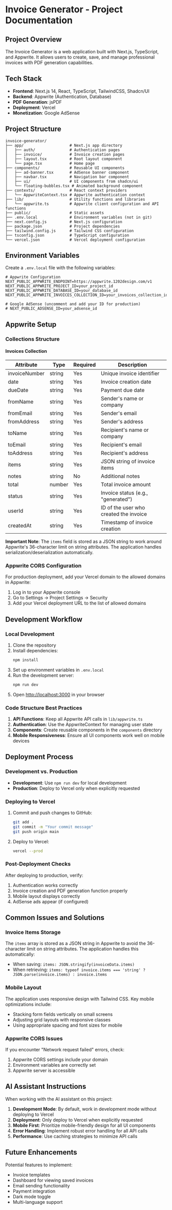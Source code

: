 # Invoice Generator - Project Documentation

## Project Overview

The Invoice Generator is a web application built with Next.js, TypeScript, and Appwrite. It allows users to create, save, and manage professional invoices with PDF generation capabilities.

## Tech Stack

- **Frontend**: Next.js 14, React, TypeScript, TailwindCSS, Shadcn/UI
- **Backend**: Appwrite (Authentication, Database)
- **PDF Generation**: jsPDF
- **Deployment**: Vercel
- **Monetization**: Google AdSense

## Project Structure

```
invoice-generator/
├── app/                    # Next.js app directory
│   ├── auth/               # Authentication pages
│   ├── invoice/            # Invoice creation pages
│   ├── layout.tsx          # Root layout component
│   └── page.tsx            # Home page
├── components/             # Reusable UI components
│   ├── ad-banner.tsx       # AdSense banner component
│   ├── navbar.tsx          # Navigation bar component
│   ├── ui/                 # UI components from shadcn/ui
│   └── floating-bubbles.tsx # Animated background component
├── contexts/               # React context providers
│   └── AppwriteContext.tsx # Appwrite authentication context
├── lib/                    # Utility functions and libraries
│   └── appwrite.ts         # Appwrite client configuration and API functions
├── public/                 # Static assets
├── .env.local              # Environment variables (not in git)
├── next.config.js          # Next.js configuration
├── package.json            # Project dependencies
├── tailwind.config.js      # Tailwind CSS configuration
├── tsconfig.json           # TypeScript configuration
└── vercel.json             # Vercel deployment configuration
```

## Environment Variables

Create a `.env.local` file with the following variables:

```
# Appwrite Configuration
NEXT_PUBLIC_APPWRITE_ENDPOINT=https://appwrite.1202design.com/v1
NEXT_PUBLIC_APPWRITE_PROJECT_ID=your_project_id
NEXT_PUBLIC_APPWRITE_DATABASE_ID=your_database_id
NEXT_PUBLIC_APPWRITE_INVOICES_COLLECTION_ID=your_invoices_collection_id

# Google AdSense (uncomment and add your ID for production)
# NEXT_PUBLIC_ADSENSE_ID=your_adsense_id
```

## Appwrite Setup

### Collections Structure

#### Invoices Collection

| Attribute       | Type   | Required | Description                                |
|-----------------|--------|----------|--------------------------------------------|
| invoiceNumber   | string | Yes      | Unique invoice identifier                  |
| date            | string | Yes      | Invoice creation date                      |
| dueDate         | string | Yes      | Payment due date                           |
| fromName        | string | Yes      | Sender's name or company                   |
| fromEmail       | string | Yes      | Sender's email                             |
| fromAddress     | string | Yes      | Sender's address                           |
| toName          | string | Yes      | Recipient's name or company                |
| toEmail         | string | Yes      | Recipient's email                          |
| toAddress       | string | Yes      | Recipient's address                        |
| items           | string | Yes      | JSON string of invoice items               |
| notes           | string | No       | Additional notes                           |
| total           | number | Yes      | Total invoice amount                       |
| status          | string | Yes      | Invoice status (e.g., "generated")         |
| userId          | string | Yes      | ID of the user who created the invoice     |
| createdAt       | string | Yes      | Timestamp of invoice creation              |

**Important Note**: The `items` field is stored as a JSON string to work around Appwrite's 36-character limit on string attributes. The application handles serialization/deserialization automatically.

### Appwrite CORS Configuration

For production deployment, add your Vercel domain to the allowed domains in Appwrite:
1. Log in to your Appwrite console
2. Go to Settings → Project Settings → Security
3. Add your Vercel deployment URL to the list of allowed domains

## Development Workflow

### Local Development

1. Clone the repository
2. Install dependencies:
   ```bash
   npm install
   ```
3. Set up environment variables in `.env.local`
4. Run the development server:
   ```bash
   npm run dev
   ```
5. Open [http://localhost:3000](http://localhost:3000) in your browser

### Code Structure Best Practices

1. **API Functions**: Keep all Appwrite API calls in `lib/appwrite.ts`
2. **Authentication**: Use the AppwriteContext for managing user state
3. **Components**: Create reusable components in the `components` directory
4. **Mobile Responsiveness**: Ensure all UI components work well on mobile devices

## Deployment Process

### Development vs. Production

- **Development**: Use `npm run dev` for local development
- **Production**: Deploy to Vercel only when explicitly requested

### Deploying to Vercel

1. Commit and push changes to GitHub:
   ```bash
   git add .
   git commit -m "Your commit message"
   git push origin main
   ```

2. Deploy to Vercel:
   ```bash
   vercel --prod
   ```

### Post-Deployment Checks

After deploying to production, verify:
1. Authentication works correctly
2. Invoice creation and PDF generation function properly
3. Mobile layout displays correctly
4. AdSense ads appear (if configured)

## Common Issues and Solutions

### Invoice Items Storage

The `items` array is stored as a JSON string in Appwrite to avoid the 36-character limit on string attributes. The application handles this automatically:

- When saving: `items: JSON.stringify(invoiceData.items)`
- When retrieving: `items: typeof invoice.items === 'string' ? JSON.parse(invoice.items) : invoice.items`

### Mobile Layout

The application uses responsive design with Tailwind CSS. Key mobile optimizations include:
- Stacking form fields vertically on small screens
- Adjusting grid layouts with responsive classes
- Using appropriate spacing and font sizes for mobile

### Appwrite CORS Issues

If you encounter "Network request failed" errors, check:
1. Appwrite CORS settings include your domain
2. Environment variables are correctly set
3. Appwrite server is accessible

## AI Assistant Instructions

When working with the AI assistant on this project:

1. **Development Mode**: By default, work in development mode without deploying to Vercel
2. **Deployment**: Only deploy to Vercel when explicitly requested
3. **Mobile First**: Prioritize mobile-friendly design for all UI components
4. **Error Handling**: Implement robust error handling for all API calls
5. **Performance**: Use caching strategies to minimize API calls

## Future Enhancements

Potential features to implement:
- Invoice templates
- Dashboard for viewing saved invoices
- Email sending functionality
- Payment integration
- Dark mode toggle
- Multi-language support 
